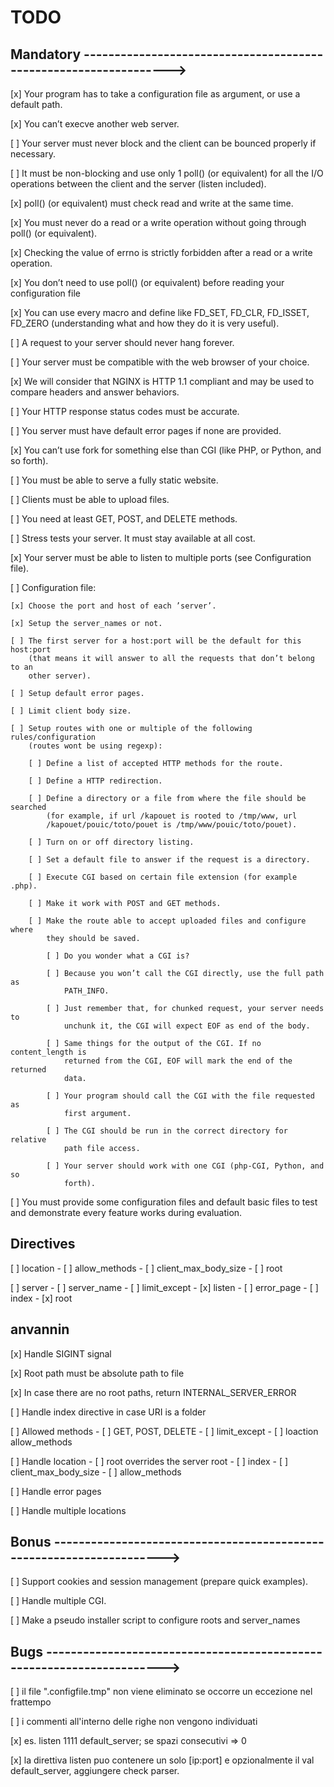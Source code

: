 # TODO

## Mandatory ----------------------------------------------------------------->

[x] Your program has to take a configuration file as argument, or use a default
    path.

[x] You can’t execve another web server.

[ ] Your server must never block and the client can be bounced properly if
    necessary.

[ ] It must be non-blocking and use only 1 poll() (or equivalent) for all the
    I/O operations between the client and the server (listen included).

[x] poll() (or equivalent) must check read and write at the same time.

[x] You must never do a read or a write operation without going through poll()
    (or equivalent).

[x] Checking the value of errno is strictly forbidden after a read or a write
    operation.

[x] You don’t need to use poll() (or equivalent) before reading your
    configuration file

[x] You can use every macro and define like FD_SET, FD_CLR, FD_ISSET, FD_ZERO
    (understanding what and how they do it is very useful).

[ ] A request to your server should never hang forever.

[ ] Your server must be compatible with the web browser of your choice.

[x] We will consider that NGINX is HTTP 1.1 compliant and may be used to
    compare headers and answer behaviors.

[ ] Your HTTP response status codes must be accurate.

[ ] You server must have default error pages if none are provided.

[x] You can’t use fork for something else than CGI (like PHP, or Python, and so
    forth).

[ ] You must be able to serve a fully static website.

[ ] Clients must be able to upload files.

[ ] You need at least GET, POST, and DELETE methods.

[ ] Stress tests your server. It must stay available at all cost.

[x] Your server must be able to listen to multiple ports (see Configuration
    file).

[ ] Configuration file:

    [x] Choose the port and host of each ’server’.

    [x] Setup the server_names or not.

    [ ] The first server for a host:port will be the default for this host:port
        (that means it will answer to all the requests that don’t belong to an
        other server).

    [ ] Setup default error pages.

    [ ] Limit client body size.

    [ ] Setup routes with one or multiple of the following rules/configuration
        (routes wont be using regexp):

        [ ] Define a list of accepted HTTP methods for the route.

        [ ] Define a HTTP redirection.

        [ ] Define a directory or a file from where the file should be searched
            (for example, if url /kapouet is rooted to /tmp/www, url
            /kapouet/pouic/toto/pouet is /tmp/www/pouic/toto/pouet).

        [ ] Turn on or off directory listing.

        [ ] Set a default file to answer if the request is a directory.

        [ ] Execute CGI based on certain file extension (for example .php).

        [ ] Make it work with POST and GET methods.

        [ ] Make the route able to accept uploaded files and configure where
            they should be saved.

            [ ] Do you wonder what a CGI is?

            [ ] Because you won’t call the CGI directly, use the full path as
                PATH_INFO.

            [ ] Just remember that, for chunked request, your server needs to
                unchunk it, the CGI will expect EOF as end of the body.

            [ ] Same things for the output of the CGI. If no content_length is
                returned from the CGI, EOF will mark the end of the returned
                data.

            [ ] Your program should call the CGI with the file requested as
                first argument.

            [ ] The CGI should be run in the correct directory for relative
                path file access.

            [ ] Your server should work with one CGI (php-CGI, Python, and so
                forth).

[ ] You must provide some configuration files and default basic files to test
    and demonstrate every feature works during evaluation.


## Directives

[ ] location
    - [ ] allow_methods
    - [ ] client_max_body_size
    - [ ] root

[ ] server
    - [ ] server_name
    - [ ] limit_except
    - [x] listen
    - [ ] error_page
    - [ ] index
    - [x] root

## anvannin

[x] Handle SIGINT signal

[x] Root path must be absolute path to file

[x] In case there are no root paths, return INTERNAL_SERVER_ERROR

[ ] Handle index directive in case URI is a folder

[ ] Allowed methods
    - [ ] GET, POST, DELETE
    - [ ] limit_except
    - [ ] loaction allow_methods

[ ] Handle location
    - [ ] root overrides the server root
    - [ ] index
    - [ ] client_max_body_size
    - [ ] allow_methods

[ ] Handle error pages

[ ] Handle multiple locations

## Bonus --------------------------------------------------------------------->

[ ] Support cookies and session management (prepare quick examples).

[ ] Handle multiple CGI.

[ ] Make a pseudo installer script to configure roots and server_names

## Bugs ---------------------------------------------------------------------->

[ ] il file ".configfile.tmp" non viene eliminato se occorre un eccezione
    nel frattempo

[ ] i commenti all'interno delle righe non vengono individuati

[x] es. 	listen 1111     default_server; se spazi consecutivi => 0

[x] la direttiva listen puo contenere un solo [ip:port] e opzionalmente il val
    default_server, aggiungere check parser.
